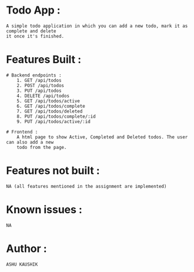 # Todo App :
    A simple todo application in which you can add a new todo, mark it as complete and delete
    it once it's finished.

# Features Built :
    # Backend endpoints :
        1. GET /api/todos
        2. POST /api/todos
        3. PUT /api/todos
        4. DELETE /api/todos
        5. GET /api/todos/active
        6. GET /api/todos/complete
        7. GET /api/todos/deleted
        8. PUT /api/todos/complete/:id
        9. PUT /api/todos/active/:id

    # Frontend : 
        A html page to show Active, Completed and Deleted todos. The user can also add a new
        todo from the page.

# Features not built :
    NA (all features mentioned in the assignment are implemented)

# Known issues :
    NA
    
# Author : 
    ASHU KAUSHIK

